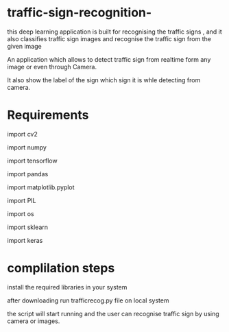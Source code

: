 # traffic-sign-recognition-

this deep learning application is built for recognising  the traffic signs , and it also classifies traffic sign images and recognise the traffic sign from the given image 


An application which allows to detect traffic sign from realtime  form any image or even through Camera.

It also show the label of the sign which sign it is whle detecting from camera.

# Requirements

import cv2

import numpy 

import tensorflow

import pandas

import matplotlib.pyplot 

import PIL 

import os

import sklearn

import keras

# complilation steps

install the required libraries in your system

after downloading run trafficrecog.py file on local system

the script will start running and the user can recognise traffic sign by using camera or images.
